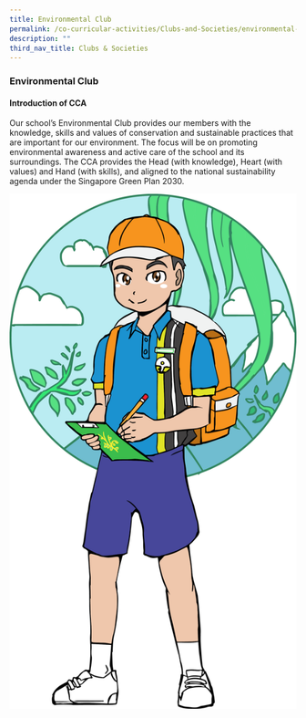 ```yaml
---
title: Environmental Club
permalink: /co-curricular-activities/Clubs-and-Societies/environmental-club/
description: ""
third_nav_title: Clubs & Societies
---
```

### **Environmental Club**

#### **Introduction of CCA**
Our school’s Environmental Club provides our members with the knowledge, skills and values of conservation and sustainable practices that are important for our environment. The focus will be on promoting environmental awareness and active care of the school and its surroundings. The CCA provides the Head (with knowledge), Heart (with values) and Hand (with skills), and aligned to the national sustainability agenda under the Singapore Green Plan 2030.

![](/images/2023%20CCA/Environmental%20Science.png)